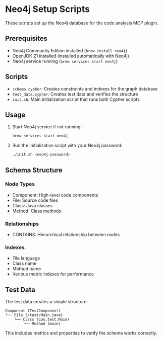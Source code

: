# Neo4j Setup Scripts

These scripts set up the Neo4j database for the code analysis MCP plugin.

## Prerequisites

- Neo4j Community Edition installed (`brew install neo4j`)
- OpenJDK 21 installed (installed automatically with Neo4j)
- Neo4j service running (`brew services start neo4j`)

## Scripts

- `schema.cypher`: Creates constraints and indexes for the graph database
- `test_data.cypher`: Creates test data and verifies the structure
- `init.sh`: Main initialization script that runs both Cypher scripts

## Usage

1. Start Neo4j service if not running:

   ```bash
   brew services start neo4j
   ```

2. Run the initialization script with your Neo4j password:
   ```bash
   ./init.sh <neo4j-password>
   ```

## Schema Structure

### Node Types

- Component: High-level code components
- File: Source code files
- Class: Java classes
- Method: Class methods

### Relationships

- CONTAINS: Hierarchical relationship between nodes

### Indexes

- File language
- Class name
- Method name
- Various metric indexes for performance

## Test Data

The test data creates a simple structure:

```
Component (TestComponent)
└── File (/test/Main.java)
    └── Class (com.test.Main)
        └── Method (main)
```

This includes metrics and properties to verify the schema works correctly.
